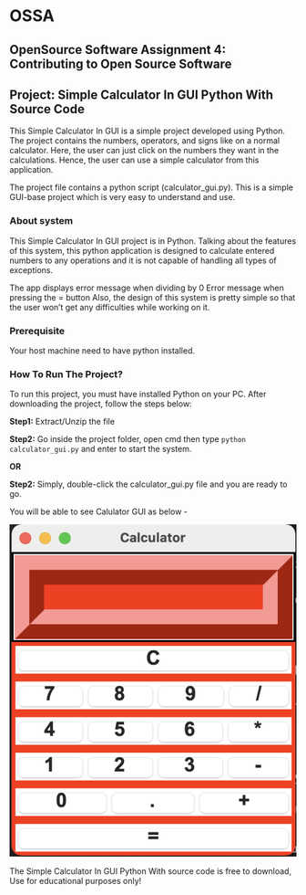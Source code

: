 # OSSA
## OpenSource Software Assignment 4: Contributing to Open Source Software
## Project: Simple Calculator In GUI Python With Source Code

This Simple Calculator In GUI is a simple project developed using Python. The project contains the numbers, operators, and signs like on a normal calculator. Here, the user can just click on the numbers they want in the calculations. Hence, the user can use a simple calculator from this application.

The project file contains a python script (calculator_gui.py). This is a simple GUI-base project which is very easy to understand and use. 

### About system
This Simple Calculator In GUI project is in Python. Talking about the features of this system, this python application is designed to calculate entered numbers to any operations and it is not capable of handling all types of exceptions.

The app displays error message when dividing by 0
Error message when pressing the = button
Also, the design of this system is pretty simple so that the user won’t get any difficulties while working on it.

### Prerequisite

Your host machine need to have python installed.


### How To Run The Project?
To run this project, you must have installed Python on your PC. After downloading the project, follow the steps below:


 
**Step1:** Extract/Unzip the file

**Step2:** Go inside the project folder, open cmd then type `python calculator_gui.py` and enter to start the system.

__OR__

**Step2:** Simply, double-click the calculator_gui.py file and you are ready to go.

You will be able to see Calulator GUI as below - 


![Calculator GUI](calculator_gui.png)


The Simple Calculator In GUI Python With source code is free to download, Use for educational purposes only! 
